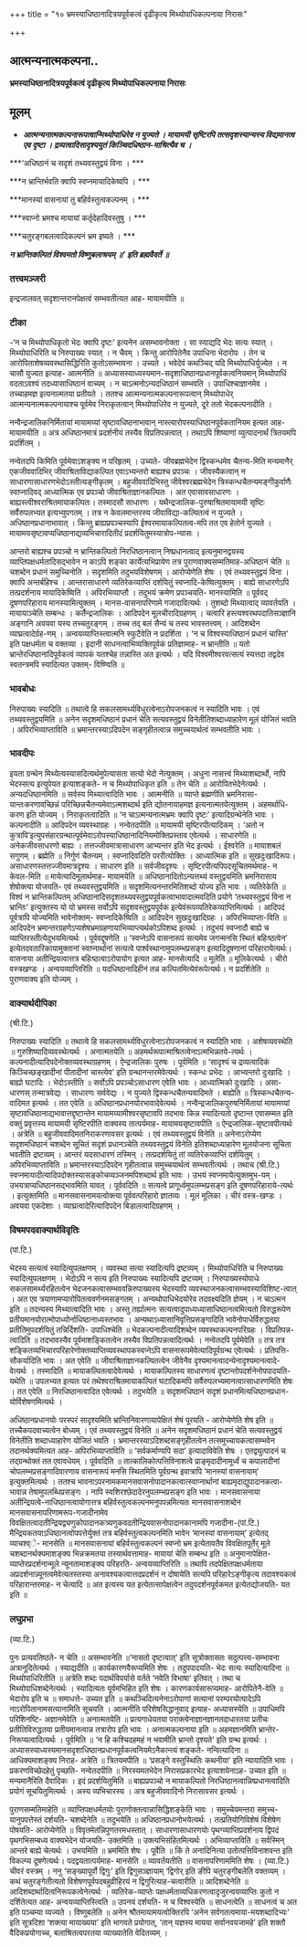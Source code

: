 +++
title = "१० भ्रमस्याधिष्ठानादित्रयपूर्वकत्वं दृढीकृत्य मिथ्योपाधिकल्पनाया निरासः"

+++


## आत्मन्यनात्मकल्पना..

**भ्रमस्याधिष्ठानादित्रयपूर्वकत्वं दृढीकृत्य मिथ्योपाधिकल्पनाया निरासः**

## **मूलम्**

- ***आत्मन्यनात्मकल्पनारूपत्वान्मिथ्योपाधिरेव न युज्यते । मायामयी सृष्टिरपि तत्सदृशस्यान्यस्य विद्यमानत्व एव दृष्टा । द्रव्यत्वादिसादृश्ययुतं किञ्चिदधिष्ठान-माश्रित्यैव च ।***

***‘अधिष्ठानं च सदृशं तथ्यवस्तुद्वयं विना । ***

***न भ्रान्तिर्भवति क्वापि स्वप्नमायादिकेष्वपि । ***

***मानस्यां वासनायां तु बहिर्वस्तुत्वकल्पनम् । ***

***स्वाप्नो भ्रमश्च मायायां कर्तृदेहादिवस्तुषु । ***

***चतुरङ्गबलत्वादिकल्पनं भ्रम इष्यते । ***

***न भ्रान्तिकल्पितं विश्वमतो विष्णुबलाश्रयम् ॥’ इति ब्रह्मवैवर्ते ॥***

### **तत्त्वमञ्जरी**

इन्द्रजालवत् सदृशान्तरानपेक्षत्वं सम्भवतीत्यत आह- मायामयीति ॥

### **टीका** 

-‘न च मिथ्योपाधिकृतो भेदः क्वापि दृष्टः’ इत्यनेन असम्भावनोक्ता । सा स्याद्यदि भेदः सत्यः स्यात् । मिथ्योपाधिरिति च निरुपाख्यः स्यात् । न चैवम् । किन्तु आरोपितेनैव उपाधिना भेदारोपः । तेन च आरोपिताशेषव्यवस्थासिद्धिरिति कुतोऽसम्भावना । उच्यते । भवेदेवं कथञ्चिद् यदि मिथ्योपाधिर्युज्येत । न चासौ युज्यत इत्याह- आत्मनीति ॥ अध्यासस्याध्यस्यमान-सदृशाधिष्ठानप्रधानपूर्वकत्वनियमान् मिथ्योपाधिं वदताऽवश्यं तदध्यासाधिष्ठानं वाच्यम् । न चाऽत्मनोऽन्यदधिष्ठानं सम्भवति । उपाधिश्चाज्ञानमेव । तच्चाहमज्ञ इत्यनात्मतया प्रतीयते । ततश्च आत्मन्यनात्मकल्पनारूपत्वान् मिथ्योपाधेर् आत्मन्यनात्मकल्पनायाश्च पूर्वमेव निराकृतत्वान् मिथ्योपाधिरेव न युज्यते, दूरे ततो भेदकल्पनादीति ।

नन्वैन्द्रजालिकनिर्मितायां मायामय्यां सृष्टावधिष्ठनाभावान् नास्त्यारोपस्याधिष्ठानपूर्वकतानियम इत्यत आह- मायामयीति ॥ अत्र अधिष्ठानमात्रं प्रदर्शनीयं तस्यैव विप्रतिपन्नत्वात् । तथाऽपि शिष्याणां व्युत्पादनार्थं त्रितयमपि प्रदर्शितम् ।

नन्वेतदपि किमिति पूर्वमेवाऽशङ्क्य न परिहृतम् । उच्यते- जीवब्रह्मभेदेन द्विस्कन्धमेव चैतन्य-मिति मन्यमानैर् एकजीववादिभिर् जीवाश्रिताविद्याकल्पित एवाऽभ्यन्तरो बाह्यश्च प्रपञ्चः । जीवस्यैकत्वान् न साधारणासाधारणभेदोऽस्तीत्यङ्गीकृतम् । बहुजीववादिभिस्तु जीवेश्वरब्रह्मभेदेन त्रिस्कन्धचैतन्यमङ्गीकुर्वाणैः स्वाप्नादिवद् आध्यात्मिक एव प्रपञ्चो जीवाश्रिताज्ञानकल्पितः । अत एवासावसाधारणः । बाह्यस्त्वीश्वराश्रितमायाकल्पितः। तस्मादसौ साधारणः । यथैन्द्रजालिक-पुरुषाश्रितमायामयी सृष्टिः सर्वैरुपलभ्यत इत्यभ्युपगतम् । तत्र न केवलमान्तरस्य जीवाविद्या-कल्पितत्वं न युज्यते । अधिष्ठानप्रधानाभावात् । किन्तु ब्राह्यप्रपञ्चस्यापि ईश्वरमायाकल्पितत्व-मपि तत एव हेतोर्न युज्यते । मायामयसृष्टावप्यधिष्ठानाद्यव्यभिचारादितीदं प्रदर्शयितुमस्यात्रोप-न्यासः ।

आन्तरो बाह्यश्च प्रपञ्चो न भ्रान्तिकल्पितो निरधिष्ठानत्वान् निष्प्रधानत्वाद् इत्यनुमानद्वयस्य व्याप्तिपक्षधर्मतादिसद्भावेन न काऽपि शङ्का कार्येत्यभिप्रायेण तत्र पुराणवाक्यसम्मतिमाह-अधिष्ठानं चेति ॥ चशब्देन प्रधानं समुच्चिनोति । सदृशमिति तदुभयविशेषणम् । आरोप्येणेति शेषः । एवं तथ्यवस्तुद्वयं विना । क्वापि अन्तर्बहिश्च । आन्तरासाधारणे व्यतिरेकव्याप्तिं दर्शयितुं स्वप्नादि-केष्वित्युक्तम् । बाह्ये साधारणेऽपि तत्प्रदर्शनाय मायादिकेष्विति । अपिरभिव्याप्तौ । तदुभयं क्रमेण प्रपञ्चयति- मानस्यामिति ॥ पूर्ववद् दूषणपरिहाराय मानस्यामित्युक्तम् । मानस-वासनापरिणामे गजादावित्यर्थः । तुशब्दो मिथ्यात्वाद् व्यावर्तयति । मायायाञ्चेति सम्बन्धः । कर्तैन्द्रजालिकः । आदिपदेन मूलचीरादिग्रहणम् । चत्वारि हस्त्यश्वरथपदातिसञ्ज्ञानि अङ्गानि अवयवा यस्य तच्चतुरङ्गम् । तच्च तद् बलं सैन्यं च तस्य भावस्तत्त्वम् । आदिशब्देन व्याघ्रत्वादेर्ग्रह-णम् । अन्वयव्याप्तिस्त्वात्मनि स्फुटैवेति न प्रदर्शिता । ‘न च विश्वस्याधिष्ठानं प्रधानं चास्ति’ इति पक्षधर्मता च वक्तव्या । इदानी साधनत्वाभिव्यक्तिपूर्वकं प्रतिज्ञामाह- न भ्रान्तीति ॥ यतो भ्रान्तेरधिष्ठानादिपूर्वकत्वं व्यापकं यतश्चेह तन्नास्ति अत इत्यर्थः । यदि विश्वमीश्वरवत्सत्यं स्यत्तदा तद्वदेव स्वतन्त्रमपि स्यादित्यत उक्तम्- विष्ण्विति ॥

### **भावबोधः** 

निरुपाख्यः स्यादिति ॥ तथात्वे हि सकलसामर्थ्यविधुरत्वेनाऽरोपजनकत्वं न स्यादिति भावः । एवं तथ्यवस्तुद्वयमिति ॥ अनेन सदृशमधिष्ठानं प्रधानं चेति सत्यवस्तुद्वयं विनेतीतिशब्दाध्याहारेण मूलं योजितं भवति । अपिरभिव्याप्ताविति ॥ भ्रमान्तरस्याऽदिपदेन सङ्गृहीतत्वान्न समुच्चयार्थत्वं सम्भवतीति भावः ।

### **भावदीपः** 

इयता ग्रन्थेन मिथ्येत्यस्यासदित्यर्थमुपेत्यासता सत्यो भेदो नेत्युक्तम् । अधुना नासत्त्वं मिथ्याशब्दार्थो, नापि भेदस्सत्य इत्युपेयत इत्याशङ्कते- न च मिथ्योपाधिकृत इति ॥ तेन चेति ॥ आरोपितभेदेनेत्यर्थः । अन्यदधिष्ठानमिति ॥ सर्वस्य मिथ्यात्वादिति भावः । आत्मनीति ॥ व्याप्ते ब्रह्मणीति भ्रमनिरासा-यान्तःकरणावच्छिन्नं परिच्छिन्नचैतन्यमेवाऽत्मशब्दार्थ इति द्योतनायाहमज्ञ इत्यनात्मतयेत्युक्तम् । अहमर्थाधि-करण इति योज्यम् । निराकृतत्वादिति ॥ ‘न चाऽत्मन्यनात्मभ्रमः क्वापि दृष्टः’ इत्यादिग्रन्थेनेति भावः । कल्पनादीति ॥ आदिपदेन व्यवस्थाग्रहः । नन्वेतदपीति ॥ मायामयी सृष्टिरपीत्यादिकम् । ‘अतो न कुत्रापि’इत्युपसंहारग्रन्थात्पूर्वमेवाऽरोपस्याधिष्ठानादिनियमोक्तिप्रस्ताव एवेत्यर्थः । साधारणेति ॥ अनेकजीवसाधरणो बाह्यः । तत्तज्जीवमात्रासाधारण आभ्यन्तर इति भेद इत्यर्थः । ईश्वरेति ॥ मायाशबलं सगुणम् । ब्रह्मेति ॥ निर्गुणं चैतन्यम् । स्वप्नादिवदिति पररीत्योक्तिः । आध्यात्मिक इति ॥ सुखदुःखादिरूपः। असाधारणस्तत्तज्जीवमात्रदृश्यः । साधारण इति ॥ सर्वजीवदृश्यः । सृष्टिरपीत्यपिपदसूचितमर्थमाह- न केवल-मिति ॥ मायेत्यादिमूलार्थमाह- मायामयेति ॥ अधिष्ठानादितोऽन्यत्तथ्यं वस्तुद्वयमिति भ्रमनिरासाय शेषोक्त्या योजयति- एवं तथ्यवस्तुद्वयमिति ॥ सदृशमित्यनन्तरमितिशब्दो योज्य इति भावः । व्यतिरेकेति ॥ विश्वं न भ्रान्तिकल्पितम् अधिष्ठानादिसदृशतथ्यवस्तुद्वयपूर्वकत्वाभावादात्मवदिति प्रयोगे ‘तथ्यवस्तुद्वयं विना न भ्रान्तिः’ इत्युक्तस्य यो यो भ्रमस्स सर्वोऽपि सदृशवस्तुद्वयपूर्वक इत्येवंरूपव्यतिरेकव्याप्तिमित्यर्थः । आदिपदं पूर्वत्रापि योज्यमिति भावेनोक्तम्- स्वप्नादिकेष्विति ॥ आदिपदेन सुखदुःखादिग्रहः । अपिरभिव्याप्ता-विति ॥ आदिपदेन भ्रमान्तरग्रहणेऽप्यशेषभ्रमग्रहणायाभिव्याप्त्यर्थकोऽपिशब्द इत्यर्थः । तदुभयं स्वप्नादौ बाह्ये च व्याप्तिरस्तीत्येदुभयमित्यर्थः । पूर्ववद्दूषणेति ॥ ‘स्वप्नेऽपि वासनारूपं सत्यमेव जगन्मनसि स्थितं बहिःष्ठत्वेन’ इत्येतदवतारिकायामुक्तानां स्वाप्नार्थानां सत्यत्वे पार्श्वस्थानामुपलम्भप्रसङ्ग इत्यादिदूषणानां परिहारायेत्यर्थः। वासनाया अतीन्द्रियत्वात्तत्र बहिःष्ठत्वाऽरोपायोग इत्यत आह- मानसेत्यादि ॥ मूलेति ॥ मूलिकेत्यर्थः । चीरो वस्त्रखण्डः । अन्वयव्याप्तिरिति ॥ यदधिष्ठानादिहीनं तन्न कल्पितमित्येवंरूपेत्यर्थः। न प्रदर्शितेति ॥ पुराणवाक्य इति योज्यम् ।

### **वाक्यार्थदीपिका**

(श्री.टि.)

निरुपाख्यः स्यादिति ॥ तथात्वे हि सकलसामर्थ्यविधुरत्वेनाऽरोपजनकत्वं न स्यादिति भावः । अशेषव्यवस्थेति ॥ गुरुशिष्यादिव्यवस्थेत्यर्थः । अनात्मतयेति ॥ अहमर्थरूपात्माश्रितत्वेनाऽत्मभिन्नतये-त्यर्थः । कल्पनादीत्यादिपदेनोक्तव्यवस्थाग्रहणम् । ऐन्द्रजालिकः पुरुषः । पूर्वमिति ॥ ‘सादृश्यं च द्रव्यत्वादिकं किञ्चिच्छङ्खादीनां पीतादीनां चास्त्येव’ इति ग्रन्थानन्तरमेवेत्यर्थः । स्कन्धः प्रभेदः । आभ्यन्तरो दुःखादिः । बाह्यो घटादिः । भेदोऽस्तीति ॥ सर्वोऽपि प्रपञ्चोऽसाधारण एवेति भावः । आध्यात्मिको दुःखादिः । असा-धारणस् तन्मात्रवेद्यः । साधारणः सर्ववेद्यः । न युज्यते द्विस्कन्धचैतन्यवादिमते । बाह्येति ॥ त्रिस्कन्धचैतन्य-वादिमत इत्यर्थः । तत एवेति ॥ अधिष्ठानप्रधानयोरभावादेवेत्यर्थः । नन्वैन्द्रजालिकपुरुषनिर्मितायां मायामय्यां सृष्टावधिष्ठानाद्यभावात्तद्दृष्टान्तेन मायामय्यामीश्वरसृष्टावपि तदभावः किन्न स्यादित्यतो दृष्टान्त एवासम्मत इति वक्तुं प्रवृत्तस्य मायामयी सृष्टिरपीति वाक्यस्य तात्पर्यमाह- मायामयसृष्टावपीति ॥ ऐन्द्रजालिक-सृष्टावपीत्यर्थः । अत्रेति ॥ बहुजीववादिमतनिराकरणावसर इत्यर्थः । एवं तथ्यवस्तुद्वयं विनेति ॥ अनेनाऽरोप्येण सदृशमधिष्ठानं चशब्देन सूचितं सदृशं प्रधानञ्चेति तथ्यवस्तुद्वयं विनेति इतिशब्दाध्याहारेण मूलयोजना सूचिता भवतीति द्रष्टव्यम् । आन्तरं यदसाधारणं तस्मिन् । तत्प्रदर्शयितुं तां व्यतिरेकव्याप्तिं दर्शयितुम् । अपिरभिव्याप्ताविति ॥ भ्रमान्तरस्याऽदिपदेन गृहीतत्वान्न समुच्चयार्थत्वं सम्भवतीत्यर्थः । तथाच (श्री.टि.) स्वप्नमायादीत्यादिपदोक्तस्यासङ्कोचव्यञ्जनमपिशब्दार्थ इति भावः । उभयं स्वप्नमायेत्युक्तमुभ-यम् । उभयत्राप्यधिष्ठानसद्भावमिति यावत् । पूर्ववदिति ॥ सत्यत्वे प्रागूर्ध्वमुपलम्भप्रसङ्ग इति दूषणपरिहाराये-त्यर्थः । इत्युक्तमिति ॥ मानसवासनामयत्वोक्त्या पूर्ववत्परिहारो ज्ञातव्यः । मूलं मूलिका । चीरं वस्त्र-खण्डः । अवयवा एकदेशाः । व्याघ्रत्वादेरित्यादिपदेन बिडालत्वादिग्रहणम् ।

### **विषमपदवाक्यार्थविवृतिः**

(पां.टि.)

भेदस्य सत्यत्वं स्यादित्युपलक्षणम् । व्यवस्था सत्या स्यादित्यपि द्रष्टव्यम् । मिथ्योपाधिरिति च निरुपाख्यः स्यादित्युपलक्षणम् । भेदोऽपि न सत्य इति निरुपाख्यः स्यादित्यपि द्रष्टव्यम् । निरुपाख्यस्योपाधेः सकलसामर्थ्यरहितत्वेन भेदजनकत्वासम्भववन्निरुपाख्यस्य भेदस्यापि व्यवस्थाजनकत्वासम्भवस्याविशिष्ट-त्वात् । अत एव त्रयाणामप्यारोपितत्ववर्णनमसङ्गतम् । अन्यथोपाधिभेदयोरेव तदवक्ष्यदिति ज्ञेयम् । न चाऽत्मन इति ॥ तदन्यस्य मिथ्यात्वादिति भावः । अस्तु तर्ह्यात्मनः सत्यत्वादुपाध्यध्यासाधिष्ठानत्वमित्यतो विरुद्धरूपेण प्रतीयमानयोरात्मोपाध्योर्नाधिष्ठानाध्यस्तभावः । अन्यथाऽध्यासानिवृत्तिप्रसङ्गादिति भावेनोपाधेर्विरुद्धतया प्रतीतिमुपदर्शयितुं तन्निर्दिशति- उपाधिश्चेति ॥ भेदकल्पनादीत्यादिशब्देन व्यवस्थाकल्पनपरिग्रहः । विप्रतिपन्न-त्वादिति ॥ तदभावस्यैव पूर्वमाशङ्कितत्वेन तस्यैव विप्रतिपन्नत्वादित्यर्थः । नन्वेतदपि पूर्वमेवेति ॥ तत्र तत्र शङ्कितव्यभिचारपरिहारेणोक्तव्याप्तिव्यवस्थापकस्वप्नेऽपि वासनारूपमेवेत्यादिपूर्वग्रन्थ एवेत्यर्थः । प्रतिपत्ति-सौकर्यादिति भावः । अत एवेति ॥ जीवाश्रिताज्ञानकल्पितत्वेन जीवेनैव दृश्यमानत्वादन्येनादृश्यमानत्वादे-वेत्यर्थः । तस्मादिति ॥ मायाकल्पितत्वादेवेत्यर्थः । मायाकल्पितस्य साधारणत्वं दृष्टान्तोपदर्शनेनोपपादयति-यथेति ॥ उपलभ्यत इत्यतः परं तथेश्वराश्रितमायाकल्पितं घटादिकमपि सर्वैरुपलभ्यमानत्वात्साधारणमिति शेषः । तत एवेति ॥ निरधिष्ठानत्वादित एवेत्यर्थः । तदुभयेति ॥ सदृशमधिष्ठानं सदृशं प्रधानमित्यधिष्ठानप्रधान-योर्विशेषणमित्यर्थः ।

अधिष्ठानप्रधानयोः परस्परं सादृश्यमिति भ्रान्तिनिवारणायापेक्षितं शेषं पूरयति - आरोप्येणेति शेष इति ॥ तच्चैकपदवाच्यत्वेन बोध्यम् । एवं तथ्यवस्तुद्वयं विनेति ॥ अनेन सदृशमधिष्ठानं प्रधानं चेति सत्यवस्तुद्वयं विनेतीति शब्दाध्याहारेण योजितं भवति । भ्रमान्तरस्याऽदिशब्दसङ्गृहीतत्वेन तत्समुच्चायकत्वासम्भवेन तदानर्थक्यमित्यत आह- अपिरभिव्याप्ताविति ॥ ‘सर्वकर्माण्यपि सदा’ इत्यादाविवेति शेषः । एतद्व्युत्पादनं च तद्ग्रन्थोक्तं तत एवावधेयम् । पूर्ववदिति ॥ तात्कालिकोत्पत्तिविनाशत्वे प्राङ्मृदादीनामूर्ध्वं च कपालादीनां चोपलम्भप्रसङ्गादिवारणाय वासनारूपं मनसि स्थितमिति पूर्वग्रन्थ इवात्रापि ‘मानस्यां वासनायाम्’ इत्युक्तमित्यर्थः । ततश्च भावनाऽपरनामकमानसवासनोपादानकत्वात्स्वाप्नार्थानां बाह्यमृदाद्युपादानकत्वा-भावान्न तेषामुपलब्धिप्रसङ्गः । नापि स्वशिरश्छेदादेरनुपलम्भप्रसङ्ग इति भावः । मानसवासनाया अतीन्द्रियत्वे-नाधिष्ठानत्वायोगात्तत्र बहिर्वस्तुत्वकल्पनमनुपपन्नमित्यतः मानसवासनाशब्देन मानसवासनापरिणामरूप-गजादीनामेव विवक्षितत्वादतीन्द्रियद्व्यणुकोपादानकत्र्यणुकवदतीन्द्रियवासनोपादानकानामपि गजादीना-(पां.टि.) मैन्द्रियकतयाऽधिष्ठानत्वोपपत्तेर्युक्तं तत्र बहिर्वस्तुत्वकल्पनमिति भावेन ‘मानस्यां वासनायाम्’ इत्येतद् व्याचश्व्े- मानसेति ॥ मानसवासनायां बहिर्वस्तुत्वकल्पनं स्वप्नो भ्रम इत्येतावतैव विवक्षितपूर्तेर् मूले चशब्दानर्थक्यमाशङ्क्य भिन्नक्रमतया तस्यार्थवत्तामाह- मायायां चेति सम्बन्ध इति ॥ अनुमानापेक्षित-व्याप्तेरप्रदर्शनान्मूले न्यूनतामाशङ्क्य परिहरति- अन्वयव्याप्तिरिति ॥ तथापि तदपेक्षितपक्षधर्मताया अप्रदर्शनान्न्यूनत्वमेवेत्यतस्तस्या अनावश्यकत्वात्तदप्रदर्शनं न दोषायेति सत्यपि परिहारेऽङ्गीकृत्य तदावश्यकत्वं परिहारान्तरमाह- न चेत्यादि ॥ अत इत्यस्य यत इत्येतत्सापेक्षत्वेन तदुपदर्शनपूर्वकमत इत्येतद्योजयति- यत इति ॥

### **लघुप्रभा**

(व्या.टि.)

पुनः प्रत्यवतिष्ठते- न चेति ॥ असम्भावनेति ॥‘नासतो दृष्टत्वात्’ इति सूत्रोक्तासतः सदुत्पत्त्य-सम्भावना अत्रानूदितेत्यर्थः । स्याद्यदीति ॥ कार्यकारणवैरूप्यमिति शेषः । तदुपपादयति- भेदः सत्यः स्यादित्यादिना ॥ मिथ्योपाधिरितीति ॥ अत्रेति शब्दः पदार्थविपर्यासे वर्तते ‘नवेति विभाषा’ इतिवत् । तथा च मिथ्योपाधिशब्देनेत्यर्थः । स्यादित्यतः पूर्वमभिहित इति शेषः । कारणकार्यसारूप्यमाह- आरोपितेनै-वेति ॥ भेदारोप इति च ॥ समाधत्ते- उच्यत इति ॥ कथञ्चिदित्यनेनाऽरोपाणां सत्यानां परम्परयोत्पादेऽपि नाऽरोपितानामसत्यानामिति सूचयति । आत्मनीति परिशेषसिद्धानुवाद इत्याह- अध्यासस्येति ॥ उपाधिमपि परिशिनष्टि- अज्ञानमेवेति ॥ अनात्मतयेति ॥ प्रत्यगाधेयतया पराक्त्वेनाज्ञानज्ञानतदाधारतया प्रतीचः प्रतीतिविरुद्धतया प्रतीयमानत्वान्न तत्रारोप इति भावः । अनात्मकल्पनाया इति ॥ अहमज्ञानमिति भ्रान्तेर-निरूप्यत्वादित्यर्थः । पूर्वमिति ॥ ‘न हि कश्चिदहमहं न भवामीति भ्रान्तो दृश्यते’ इति ग्रन्थ इत्यर्थः । अध्यासस्याध्यस्यमानसदृशाधिष्ठानप्रधानपूर्वकत्वनियमेऽनैकान्त्यं शङ्कते- नन्वित्यादिना ॥ आधिक्यमाशङ्क्य निराह- अत्रेति ॥ त्रितयमपीति ॥ ‘प्रसङ्गे वस्तुस्थितिः कथनीया’ इति न्यायादिति भावः । प्रकरणविच्छेदहेतुं पृच्छति- नन्वेतदपीति ॥ निरस्यमतभेदेन निरासप्रकारभेद इत्याशयेनाऽह- उच्यत इति ॥ मन्यमानैरिति दैवादिकः । इदं प्रदर्शयितुमिति ॥ बाह्यप्रपञ्चो न मायाकल्पितो निरधिष्ठानत्वान्निष्प्रधानत्वादिति प्रयोगं सूचयितुमित्यर्थः । अस्य व्यभिचारस्य । अत्र बहुजीववादिनो निरासावसर इत्यर्थः ।

पुराणसम्मतिमाहेति ॥ व्याप्तिपक्षधर्मतयोः पुराणोक्तत्वान्नासिद्धिशङ्केति भावः । समुच्चेयमन्तरा समुच्च-यानुपपत्तेस्तं दर्शयति- चशब्देनेति ॥ तदुभयेति ॥ अधिष्ठानप्रधानोभयेत्यर्थः । तत्प्रतियोगिविशेषं विशेषेण पोषयति- आरोप्येणेति ॥ विवृतमेतन्निपुणतरमधस्तात् । साधारणासाधारणयोः पृथग्व्याप्तिप्रदर्शनाय द्विपदं पृथगभिसम्बध्य वाक्यभेदेन योजयति- उक्तमिति ॥ उक्त्यभिसंहितमित्यर्थः । अभिव्याप्ताविति ॥ सर्वस्मिन् आन्तरे बाह्ये चेत्यर्थः । उभयमिति ॥ भ्रममिति शेषः । पूर्वेति ॥ किं ते अनादिनित्या उतोत्पत्तिविनाशवन्त इति विकल्प्य दूषणेत्यर्थः। पदद्वयतात्पर्यमाह- मानसेति ॥ व्यावर्तयतीति ॥ वासनापरिणाममिति शेषः । (व्या.टि.) चीवरं वस्त्रम् । ननु ‘सङ्ख्यापूर्वो द्विगुः’ इति द्विगुसञ्ज्ञायाम् ‘द्विगोर् इति ङीपि चतुरङ्गीबलेति वक्तव्यम् । कथं चतुरङ्गेतीत्यतो विशेषणपूर्वपदबहुव्रीहिरयं न द्विगुरित्याह-चत्वारीति ॥ आदिशब्देनेति ॥ आदिशब्दार्थादित्वनिरूपकत्वेनेत्यर्थः । व्यतिरेक-व्याप्तेः पक्षधर्मताव्यधिकरणत्वादृजुरन्वयव्याप्तिः कुतो न दर्शितेत्यत आह- अन्वयव्याप्तिस्त्विति ॥ उपनयं दर्शयति- न च विश्वस्येति ॥ साधनत्वेति ॥ साधनत्वं च अत इति पञ्चम्या व्यज्यते । विष्णुबलेति ॥ अनेन श्रौतमायामयत्वोक्तिरपि ‘अनेन सर्वगतत्वमाया-मयशब्दादिभ्यः’ इति सूत्रदिशा ‘शक्त्या मायाख्यया’ इति भागवते प्रयोगात्, ‘तान् यज्ञस्य मायया सर्वानवयजामहे’ इति शक्तौ वैदिकप्रयोगाच्च, बलाश्रितत्वपरतया व्याख्यातेति वेदितव्यम् ।

